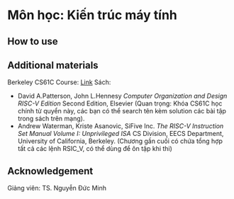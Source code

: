 # Môn học: Kiến trúc máy tính

## How to use

## Additional materials

Berkeley CS61C Course: [Link](cs61c.org)
Sách:

- David A.Patterson, John L.Hennesy _Computer Organization and Design RISC-V Edition_ Second Edition, Elsevier (Quan trọng: Khóa CS61C học chính từ quyển này, các bạn có thể search tên kèm solution các bài tập trong sách trên mạng).
- Andrew Waterman, Kriste Asanovic, SiFive Inc. _The RISC-V Instruction Set Manual Volume I: Unprivileged ISA_ CS Division, EECS Department, University of California, Berkeley. (Chương gần cuối có chứa tổng hợp tất cả các lệnh RSIC_V, có thể dùng để ôn tập khi thi)

## Acknowledgement

Giảng viên: TS. Nguyễn Đức Minh
